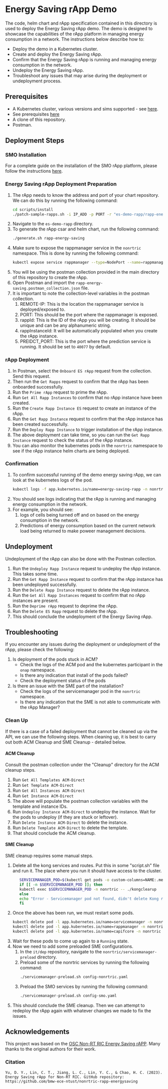 # Energy Saving rApp Demo
The code, helm chart and rApp specification contained in this directory is used to deploy the Energy Saving rApp demo.
The demo is designed to showcase the capabilities of the rApp platform in managing energy consumption in a network.
The instructions below describe how to:

- Deploy the demo in a Kubernetes cluster.
- Create and deploy the Energy Saving rApp.
- Confirm that the Energy Saving rApp is running and managing energy consumption in the network.
- Undeploy the Energy Saving rApp.
- Troubleshoot any issues that may arise during the deployment or undeployment process.

## Prerequisites
- A Kubernetes cluster, various versions and sims supported - see [here](https://gerrit.o-ran-sc.org/r/gitweb?p=it/dep.git;a=blob_plain;f=smo-install/README.md;hb=HEAD).
- See prerequisites [here](https://gerrit.o-ran-sc.org/r/gitweb?p=it/dep.git;a=blob_plain;f=smo-install/README.md;hb=HEAD)
- A clone of this repository.
- Postman.

## Deployment Steps

### SMO Installation
For a complete guide on the installation of the SMO rApp platform,
please follow the instructions [here](https://gerrit.o-ran-sc.org/r/gitweb?p=it/dep.git;a=blob_plain;f=smo-install/README.md;hb=HEAD).

### Energy Saving rApp Deployment Preparation
1. The rApp needs to know the address and port of your chart repository. We can do this by running the following command:
   ```bash
   cd scripts/install
   ./patch-sample-rapps.sh -i IP_ADD -p PORT -r "es-demo-rapp/rapp-energy-saving"
   ```
2. Navigate to the `es-demo-rapp` directory.
3. To generate the rApp csar and helm chart, run the following command:
   ```bash
   ./generate.sh rapp-energy-saving
   ```
4. Make sure to expose the rappmanager service in the `nonrtric` namespace. This is done by running the following command:
   ```bash
   kubectl expose service rappmanager --type=NodePort --name=rappmanager-exposed -n nonrtric
   ```
5. You will be using the postman collection provided in the main directory of this repository to create the rApp.
6. Open Postman and import the `rapp-energy-saving.postman_collection.json` file.
7. It is important to note the collection-level variables in the postman collection.
    1. REMOTE-IP: This is the location the rappmanager service is deployed/exposed to.
    2. PORT: This should be the port where the rappmanager is exposed.
    3. rappId: This is the ID of the rApp you will be creating. It should be unique and can be any alphanumeric string.
    4. rappInstanceId: It will be automatically populated when you create the rApp instance.
    5. PREIDCT_PORT: This is the port where the prediction service is running. It should be set to `40077` by default.

### rApp Deployment
1. In Postman, select the `Onboard ES rApp` request from the collection. Send this request.
2. Then run the `Get Rapps` request to confirm that the rApp has been onboarded successfully.
3. Run the `Prime rApp` request to prime the rApp.
4. Run `Get All Rapp Instances` to confirm that no rApp instance have been created.
5. Run the `Create Rapp Instance ES` request to create an instance of the rApp.
6. Run the `Get Rapp Instance` request to confirm that the rApp instance has been created successfully.
7. Run the `Deploy Rapp Instance` to trigger installation of the rApp instance.
8. The above deployment can take time, so you can run the `Get Rapp Instance` request to check the status of the rApp instance.
9. You can also monitor the kubernetes pods in the `nonrtric` namespace to see if the rApp instance helm charts are being deployed.

### Confirmation
1. To confirm successful running of the demo energy saving rApp, we can look at the kubernetes logs of the pod.
   ```bash
   kubectl logs -f app.kubernetes.io/name=energy-saving-rapp -n nonrtric
   ```
2. You should see logs indicating that the rApp is running and managing energy consumption in the network.
3. For example, you should see:
    1. logs of cells being turned off and on based on the energy consumption in the network.
    2. Predictions of energy consumption based on the current network load being returned to make poweer management decisions.

## Undeployment
Undeployment of the rApp can also be done with the Postman collection.
1. Run the `Undeploy Rapp Instance` request to undeploy the rApp instance. This takes some time.
2. Run the `Get Rapp Instance` request to confirm that the rApp instance has been undeployed successfully.
3. Run the `Delete Rapp Instance` request to delete the rApp instance.
4. Run the `Get All Rapp Instances` request to confirm that no rApp instances are present.
5. Run the `Deprime rApp` request to deprime the rApp.
6. Run the `Delete ES Rapp` request to delete the rApp.
7. This should conclude the undeployment of the Energy Saving rApp.

## Troubleshooting
If you encounter any issues during the deployment or undeployment of the rApp, please check the following:
1. Is deployment of the pods stuck in ACM?
    - Check the logs of the ACM pod and the kubernetes participant in the `onap` namespace.
    - Is there any indication that install of the pods failed?
    - Check the deployment status of the pods
2. Is there an issue with the SME part of the installation?
    - Check the logs of the servicemanager pod in the `nonrtric` namespace.
    - Is there any indication that the SME is not able to communicate with the rApp Manager?

### Clean Up
If there is a case of a failed deployment that cannot be cleaned up via the API, we can use the following steps.
When cleaning up, it is best to carry out both ACM Cleanup and SME Cleanup - detailed below.

#### ACM Cleanup
Consult the postman collection under the "Cleanup" directory for the ACM cleanup steps.
1. Run `Get All Templates ACM-Direct`
2. Run `Get Template ACM-Direct`
3. Run `Get All Instances ACM-Direct`
4. Run `Get Instance ACM-Direct`
5. The above will populate the postman collection variables with the template and instance IDs.
6. Run `Undeploy Instance ACM-Direct` to undeploy the instance.
   Wait for the pods to undeploy (if they are stuck or leftover).
7. Run `Delete Instance ACM-Direct` to delete the instance.
8. Run `Delete Template ACM-Direct` to delete the template.
9. That should conclude the ACM cleanup.

#### SME Cleanup
SME cleanup requires some manual steps.
1. Delete all the kong services and routes. Put this in some "script.sh" file and run it. The place where you run it
   should have access to the cluster.
   ```bash
      SERVICEMANAGER_POD=$(kubectl get pods -o custom-columns=NAME:.metadata.name -l app.kubernetes.io/name=servicemanager --no-headers -n nonrtric)
      if [[ -n $SERVICEMANAGER_POD ]]; then
      kubectl exec $SERVICEMANAGER_POD -n nonrtric -- ./kongclearup
      else
      echo "Error - Servicemanager pod not found, didn't delete Kong routes and services for ServiceManager."
      fi

   ```
2. Once the above has been run, we must restart some pods.
   ```bash
   kubectl delete pod -l app.kubernetes.io/name=servicemanager -n nonrtric
   kubectl delete pod -l app.kubernetes.io/name=rappmanager -n nonrtric
   kubectl delete pod -l app.kubernetes.io/name=capifcore -n nonrtric
   ```
3. Wait for these pods to come up again to a `Running` state.
4. Now we need to add some preloaded SME configurations.
    1. In the `it/dep` repository, navigate to the `nonrtric/servicemanager-preload` directory.
    2. Preload some of the nonrtric services by running the following command:
       ```bash
       ./servicemanager-preload.sh config-nonrtric.yaml
       ```
    3. Preload the SMO services by running the following command:
       ```bash
       ./servicemanager-preload.sh config-smo.yaml
       ```
5. This should conclude the SME cleanup. Then we can attempt to redeploy the rApp again with whatever
   changes we made to fix the issues.

## Acknowledgements
This project was based on the [OSC Non-RT RIC Energy Saving rAPP](https://github.com/bmw-ece-ntust/nonrtric-rapp-energysaving). Many thanks to the original authors for their work.

### Citation
```text
Yu, D. Y., Lin, C. T., Jiang, L. C., Lin, Y. C., & Chao, H. C. (2023). Energy Saving rApp for Non-RT RIC. GitHub repository: https://github.com/bmw-ece-ntust/nonrtric-rapp-energysaving
```